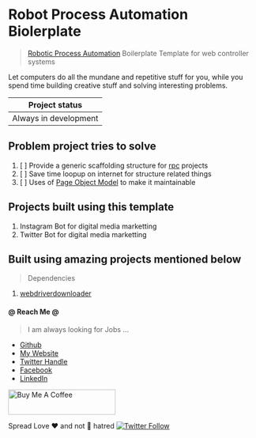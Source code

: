 # Robot Process Automation Biolerplate

[rpc]: https://en.wikipedia.org/wiki/Robotic_process_automation

> [Robotic Process Automation](rpc) Boilerplate Template for web controller systems

Let computers do all the mundane and repetitive stuff for you, while you spend time
building creative stuff and solving interesting problems.

| Project status |
| --------------- |
| Always in development |


## Problem project tries to solve

1. [ ] Provide a generic scaffolding structure for [rpc](rpc) projects
2. [ ] Save time loopup on internet for structure related things
3. [ ] Uses of [Page Object Model](https://martinfowler.com/bliki/PageObject.html) to make it maintainable

## Projects built using this template

1. Instagram Bot for digital media marketting
2. Twitter Bot for digital media marketting

## Built using amazing projects mentioned below

> Dependencies

1. [webdriverdownloader](https://pypi.org/project/webdriverdownloader/)


#### @ Reach Me @

> I am always looking for Jobs ...

* [Github](https://github.com/avimehenwal/)
* [My Website](https://avimehenwal.in)
* [Twitter Handle](https://twitter.com/avimehenwal)
* [Facebook](https://www.facebook.com/avimehanwal)
* [LinkedIn](https://in.linkedin.com/in/avimehenwal)

<a href="https://www.buymeacoffee.com/F1j07cV" target="_blank"><img src="https://cdn.buymeacoffee.com/buttons/default-orange.png" alt="Buy Me A Coffee" style="height: 51px !important;width: 217px !important;" ></a>

 Spread Love :hearts: and not :no_entry_sign: hatred   [![Twitter Follow](https://img.shields.io/twitter/follow/avimehenwal.svg?style=social)](https://twitter.com/avimehenwal)



